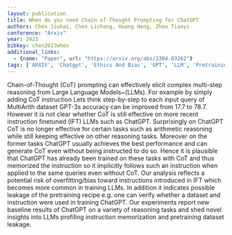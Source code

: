 ```yaml
---
layout: publication
title: When do you need Chain-of-Thought Prompting for ChatGPT
authors: Chen Jiuhai, Chen Lichang, Huang Heng, Zhou Tianyi
conference: "Arxiv"
year: 2023
bibkey: chen2023when
additional_links:
  - {name: "Paper", url: "https://arxiv.org/abs/2304.03262"}
tags: ['ARXIV', 'Chatgpt', 'Ethics And Bias', 'GPT', 'LLM', 'Pretraining Methods', 'Prompting', 'Training Techniques']
---
```

Chain-of-Thought (CoT) prompting can effectively elicit complex multi-step reasoning from Large Language Models~(LLMs). For example by simply adding CoT instruction Lets think step-by-step to each input query of MultiArith dataset GPT-3s accuracy can be improved from 17.7 to 78.7. However it is not clear whether CoT is still effective on more recent instruction finetuned (IFT) LLMs such as ChatGPT. Surprisingly on ChatGPT CoT is no longer effective for certain tasks such as arithmetic reasoning while still keeping effective on other reasoning tasks. Moreover on the former tasks ChatGPT usually achieves the best performance and can generate CoT even without being instructed to do so. Hence it is plausible that ChatGPT has already been trained on these tasks with CoT and thus memorized the instruction so it implicitly follows such an instruction when applied to the same queries even without CoT. Our analysis reflects a potential risk of overfitting/bias toward instructions introduced in IFT which becomes more common in training LLMs. In addition it indicates possible leakage of the pretraining recipe e.g. one can verify whether a dataset and instruction were used in training ChatGPT. Our experiments report new baseline results of ChatGPT on a variety of reasoning tasks and shed novel insights into LLMs profiling instruction memorization and pretraining dataset leakage.

